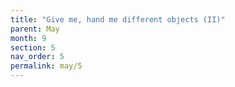 ```yaml
---
title: "Give me, hand me different objects (II)"
parent: May
month: 9
section: 5
nav_order: 5
permalink: may/5
---
```

